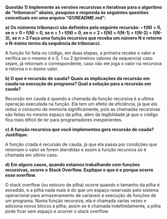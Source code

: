 **Questão 1) Implemente as versões recursivas e iterativas para o algorítmo de
“tribonacci” abaixo, pesquise e responda às seguintes questões conceituais em uma
arquivo “Q1/README.md”:**
  
**a) Os números tribonacci são definidos pela seguinte recursão:
• f(N) = 0, se n = 0
• f(N) = 0, se n = 1
• f(N) = 0, se n = 2
• f(N) = f(N-1) + f(N-2) + f(N-3), se n > 2
Faça uma função recursiva que receba um número N e retorne o N-ésimo termo da
sequência de tribonacci.**
  
  A função foi feita no código, em duas etapas, a primeira recebe o valor e verifica se o mesmo é o 0, 1 ou 2 (primeiros valores da sequencia) caso sejam, já retornam o correspondente, caso não ele joga o valor na recursiva e retorna o n-ésimo valor.
  
**b) O que é recursão de cauda? Quais as implicações da recursão em cauda na execução
do programa? Qual a solução para a recursão em cauda?**
  
  Recursão em cauda é quando a chamada da função recursiva é a ultima operação executada na função. Ela tem um efeito de eficiência, já que ela reduz o consumo de memoria significamente, pois as chamadas recursivas são feitas no mesmo espaço da pilha, além da legibilidade já que o código fica mais dificil de ler para programadores inesperientes. 
  
**c) A função recursiva que você implementou gera recursão de cauda? Justifique.** 
  
  A função criada é recursão de cauda, já que ela passa por condições que retornam o valor se forem atendidas e assim a função recursiva só é chamada em ultimo caso.
  
  
**d) Em alguns casos, quando estamos trabalhando com funções recursivas, ocorre o Stack
Overflow. Explique o que é e porque ocorre esse overflow.**
  
  O stack overflow (ou estouro de pilha) ocorre quando o tamanho da pilha é excedido, e a pilha nada mais é do que um espaço reservado pelo sistema operacional para armazenamento de variaveis e execução de funções de um programa. Numa função recursiva, ela é chamada varias vezes e adiciona novos blocos a pilha, assim se é chamada indefinidamente, a pilha pode ficar sem espaço e ocorrer o stack overflow.  
